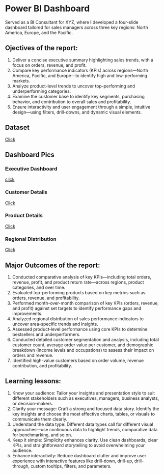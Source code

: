 # Power BI Dashboard  
Served as a BI Consultant for XYZ, where I developed a four-slide dashboard tailored for sales managers across three key regions: North America, Europe, and the Pacific.
## Ojectives of the report:
1. Deliver a concise executive summary highlighting sales trends, with a focus on orders, revenue, and profit.
2. Compare key performance indicators (KPIs) across regions—North America, Pacific, and Europe—to identify high and low-performing markets.
3. Analyze product-level trends to uncover top-performing and underperforming categories.
4. Examine the customer base to identify key segments, purchasing behavior, and contribution to overall sales and profitability.
5. Ensure interactivity and user engagement through a simple, intuitive design—using filters, drill-downs, and dynamic visual elements.
## Dataset
<a href="https://github.com/utkarshdatawhiz993/Sql-Project-/blob/main/Raw_Dataset.zip">Click</a>
## Dashboard Pics
### Executive Dashboard
<a href="https://github.com/utkarshdatawhiz993/Sql-Project-/blob/main/Executive%20Dashboard.png">click</a>
### Customer Details
<a href="https://github.com/utkarshdatawhiz993/Sql-Project-/blob/main/Customer%20Details.png">Click</a>
### Product Details
<a href="https://github.com/utkarshdatawhiz993/Sql-Project-/blob/main/Product%20Details.png">Click</a>
### Regional Distribution
<a href="https://github.com/utkarshdatawhiz993/Sql-Project-/blob/main/Regional%20Distribution.png">Click</a>


## Major Outcomes of the report:
1. Conducted comparative analysis of key KPIs—including total orders, revenue, profit, and product return rate—across regions, product categories, and over time.
2. Evaluated top-performing products based on key metrics such as orders, revenue, and profitability.
3. Performed month-over-month comparison of key KPIs (orders, revenue, and profit) against set targets to identify performance gaps and improvements.
4. Analyzed regional distribution of sales performance indicators to uncover area-specific trends and insights.
5. Assessed product-level performance using core KPIs to determine bestsellers and underperformers.
6. Conducted detailed customer segmentation and analysis, including total customer count, average order value per customer, and demographic breakdown (income levels and occupations) to assess their impact on orders and revenue.
7. Identified high-value customers based on order volume, revenue contribution, and profitability.

## Learning lessons:
1. Know your audience: Tailor your insights and presentation style to suit different stakeholders such as executives, managers, business analysts, or decision-makers.
2. Clarify your message: Craft a strong and focused data story. Identify the key insights and choose the most effective charts, tables, or visuals to communicate them clearly.
3. Understand the data type: Different data types call for different visual approaches—use continuous data to highlight trends, comparative data for benchmarking, and so on.
4. Keep it simple: Simplicity enhances clarity. Use clean dashboards, clear KPIs, and straightforward storytelling to avoid overwhelming your audience.
5. Enhance interactivity: Reduce dashboard clutter and improve user experience with interactive features like drill-down, drill-up, drill-through, custom tooltips, filters, and parameters.

 
